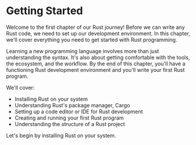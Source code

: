 # Getting Started

Welcome to the first chapter of our Rust journey! Before we can write any Rust code, we need to set up our development environment. In this chapter, we'll cover everything you need to get started with Rust programming.

Learning a new programming language involves more than just understanding the syntax. It's also about getting comfortable with the tools, the ecosystem, and the workflow. By the end of this chapter, you'll have a functioning Rust development environment and you'll write your first Rust program.

We'll cover:

- Installing Rust on your system
- Understanding Rust's package manager, Cargo
- Setting up a code editor or IDE for Rust development
- Creating and running your first Rust program
- Understanding the structure of a Rust project

Let's begin by installing Rust on your system.
